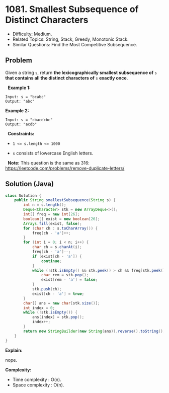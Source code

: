 # 1081. Smallest Subsequence of Distinct Characters

- Difficulty: Medium.
- Related Topics: String, Stack, Greedy, Monotonic Stack.
- Similar Questions: Find the Most Competitive Subsequence.

## Problem

Given a string ```s```, return **the lexicographically smallest subsequence of** ```s``` **that contains all the distinct characters of** ```s``` **exactly once**.

 
**Example 1:**

```
Input: s = "bcabc"
Output: "abc"
```

**Example 2:**

```
Input: s = "cbacdcbc"
Output: "acdb"
```

 
**Constraints:**


	
- ```1 <= s.length <= 1000```
	
- ```s``` consists of lowercase English letters.


 
**Note:** This question is the same as 316: https://leetcode.com/problems/remove-duplicate-letters/

## Solution (Java)

```java
class Solution {
    public String smallestSubsequence(String s) {
        int n = s.length();
        Deque<Character> stk = new ArrayDeque<>();
        int[] freq = new int[26];
        boolean[] exist = new boolean[26];
        Arrays.fill(exist, false);
        for (char ch : s.toCharArray()) {
            freq[ch - 'a']++;
        }
        for (int i = 0; i < n; i++) {
            char ch = s.charAt(i);
            freq[ch - 'a']--;
            if (exist[ch - 'a']) {
                continue;
            }
            while (!stk.isEmpty() && stk.peek() > ch && freq[stk.peek() - 'a'] > 0) {
                char rem = stk.pop();
                exist[rem - 'a'] = false;
            }
            stk.push(ch);
            exist[ch - 'a'] = true;
        }
        char[] ans = new char[stk.size()];
        int index = 0;
        while (!stk.isEmpty()) {
            ans[index] = stk.pop();
            index++;
        }
        return new StringBuilder(new String(ans)).reverse().toString();
    }
}
```

**Explain:**

nope.

**Complexity:**

* Time complexity : O(n).
* Space complexity : O(n).
